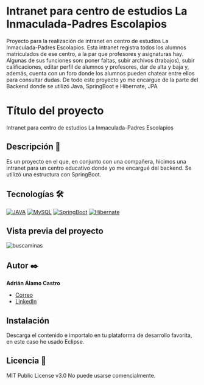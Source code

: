 # Intranet para centro de estudios La Inmaculada-Padres Escolapios
Proyecto para la realización de intranet en centro de estudios La Inmaculada-Padres Escolapios. Esta intranet registra todos los alumnos matriculados de ese centro, a la par que profesores y asignaturas hay. Algunas de sus funciones son: poner faltas, subir archivos (trabajos), subir calificaciones, editar perfil de alumnos y profesores, dar de alta y baja y, además, cuenta con un foro donde los alumnos pueden chatear entre ellos para consultar dudas. De todo este proyecto yo me encargue de la parte del Backend donde se utilizó Java, SpringBoot e Hibernate, JPA

# Título del proyecto
Intranet para centro de estudios La Inmaculada-Padres Escolapios

## Descripción 📑
Es un proyecto en el que, en conjunto con una compañera, hicimos una intranet para un centro educativo donde yo me encargué del backend. Se utilizó una estructura con SpringBoot. 

## Tecnologías 🛠
<!-- Iconos sacados de: https://github.com/hendrasob/badges/blob/master/README.md y https://github.com/alexandresanlim/Badges4-README.md-Profile -->
[![JAVA](https://img.shields.io/badge/Java-E34F26?style=for-the-badge&logo=java&logoColor=white)](https://es.wikipedia.org/wiki/Java)
[![MySQL](https://img.shields.io/badge/MySQL-2986CC?style=for-the-badge&logo=MySQL&logoColor=white)](https://es.wikipedia.org/wiki/MySQL)
[![SpringBoot](https://img.shields.io/badge/SpringBoot-39890B?style=for-the-badge&logo=SpringBoot&logoColor=white)](https://es.wikipedia.org/wiki/SpringBoot)
[![Hibernate](https://img.shields.io/badge/Hibernate-#000000?style=for-the-badge&logo=Hibernate&logoColor=white)](https://es.wikipedia.org/wiki/Hibernate)

## Vista previa del proyecto
![buscaminas](https://github.com/user-attachments/assets/61d0325a-565c-48cf-8e27-7a8a08100fd5)

## Autor ✒️
**Adrián Álamo Castro**

* [Correo](adrala99@gmail.com)
* [LinkedIn](www.linkedin.com/in/adrián-álamo-castro)

## Instalación 
Descarga el contenido e importalo en tu plataforma de desarrollo favorita, en este caso he usado Eclipse.
  
## Licencia 📄
MIT Public License v3.0
No puede usarse comencialmente.


